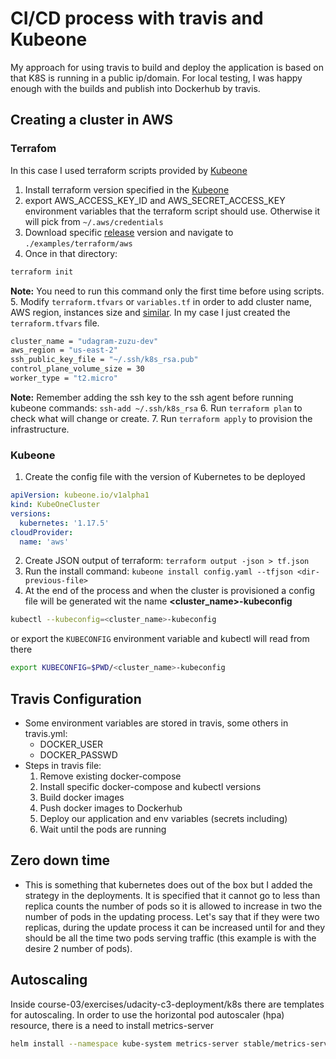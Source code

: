 # CI/CD process with travis and Kubeone

My approach for using travis to build and deploy the application is based on that K8S is running in a public ip/domain. For local testing, I was happy enough with the builds and publish into Dockerhub by travis.


## Creating a cluster in AWS

### Terrafom 
In this case I used terraform scripts provided by [Kubeone](https://github.com/kubermatic/kubeone/tree/master/examples/terraform/aws) 
1. Install terraform version specified in the [Kubeone](https://github.com/kubermatic/kubeone/blob/master/docs/quickstart-aws.md) 
2. export AWS_ACCESS_KEY_ID and AWS_SECRET_ACCESS_KEY environment variables that the terraform script should use. Otherwise it will pick from `~/.aws/credentials`
3. Download specific [release](https://github.com/kubermatic/kubeone/releases) version and navigate to `./examples/terraform/aws`
4. Once in that directory:
```bash
terraform init
```
**Note:** You need to run this command only the first time before using scripts.
5. Modify `terraform.tfvars` or `variables.tf` in order to add cluster name, AWS region, instances size and [similar](https://github.com/kubermatic/kubeone/blob/master/examples/terraform/aws/variables.tf). In my case I just created the `terraform.tfvars` file.
```bash
cluster_name = "udagram-zuzu-dev"
aws_region = "us-east-2"
ssh_public_key_file = "~/.ssh/k8s_rsa.pub"
control_plane_volume_size = 30
worker_type = "t2.micro"
```
**Note:** Remember adding the ssh key to the ssh agent before running kubeone commands: `ssh-add ~/.ssh/k8s_rsa`
6. Run `terraform plan` to check what will change or create.
7. Run `terraform apply` to provision the infrastructure.

### Kubeone
1. Create the config file with the version of Kubernetes to be deployed
```yaml
apiVersion: kubeone.io/v1alpha1
kind: KubeOneCluster
versions:
  kubernetes: '1.17.5'
cloudProvider:
  name: 'aws'
```
2. Create JSON output of terraform: `terraform output -json > tf.json`
3. Run the install command: `kubeone install config.yaml --tfjson <dir-previous-file>`
4. At the end of the process and when the cluster is provisioned a config file will be generated wit the name **<cluster_name>-kubeconfig**
```bash
kubectl --kubeconfig=<cluster_name>-kubeconfig
```

or export the `KUBECONFIG` environment variable and kubectl will read from there

```bash
export KUBECONFIG=$PWD/<cluster_name>-kubeconfig
```


## Travis Configuration
- Some environment variables are stored in travis, some others in travis.yml:
    - DOCKER_USER
    - DOCKER_PASSWD
- Steps in travis file:
    1. Remove existing docker-compose
    2. Install specific docker-compose and kubectl versions
    3. Build docker images
    4. Push docker images to Dockerhub
    5. Deploy our application and env variables (secrets including)
    6. Wait until the pods are running

## Zero down time
- This is something that kubernetes does out of the box but I added the strategy in the deployments. It is specified that it cannot go to less than replica counts the number of pods so it is allowed to increase in two the number of pods in the updating process. Let's say that if they were two replicas, during the update process it can be increased until for and they should be all the time two pods serving traffic (this example is with the desire 2 number of pods).

## Autoscaling
Inside course-03/exercises/udacity-c3-deployment/k8s there are templates for autoscaling.
In order to use the horizontal pod autoscaler (hpa) resource, there is a need to install metrics-server
```bash
helm install --namespace kube-system metrics-server stable/metrics-server --set args[0]="--kubelet-insecure-tls"
```